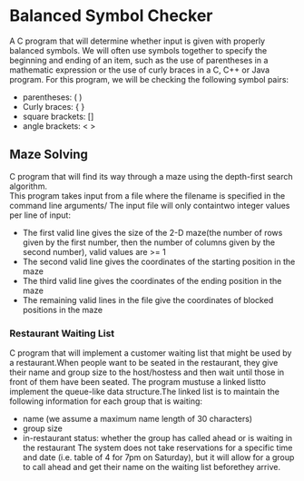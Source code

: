 # Balanced Symbol Checker
A C program that will determine whether input is given with properly balanced symbols. 
We will often use symbols together to specify the beginning and ending of an item, such as the use of parentheses in a
mathematic expression or the use of curly braces in a C, C++ or Java program. For this program, we will be checking the 
following symbol pairs: 
* parentheses: ( ) 
* Curly braces: { } 
* square brackets: []
* angle brackets: < >

## Maze Solving ##
C program that will find its way through a maze using the depth-first search algorithm.  
This program takes input from a file where the filename is specified in the command line arguments/
The input file will only containtwo integer values per line of input:
* The first valid line gives the size of the 2-D maze(the number of rows given by the first number, 
then the number of columns given by the second number), valid values are >= 1
* The second valid line gives the coordinates of the starting position in the maze
* The third valid line gives the coordinates of the ending position in the maze
* The remaining valid lines in the file give the coordinates of blocked positions in the maze 

### Restaurant Waiting List ###

 C program that will implement a customer waiting list that might be used by a restaurant.When people want to be seated in the restaurant, they give their name and group size to the host/hostess and then wait until those in front of them have been seated.  The program mustuse a linked listto implement the queue-like data structure.The linked list is to maintain the following information for each group that is waiting:
 * name (we assume a maximum name length of 30 characters)
 * group size
 * in-restaurant status: whether the group has called ahead or is waiting in the restaurant
 The system does not take reservations for a specific time and date (i.e. table of 4 for 7pm on Saturday), but it will allow for a group   to call ahead and get their name on the waiting list beforethey arrive.
 

